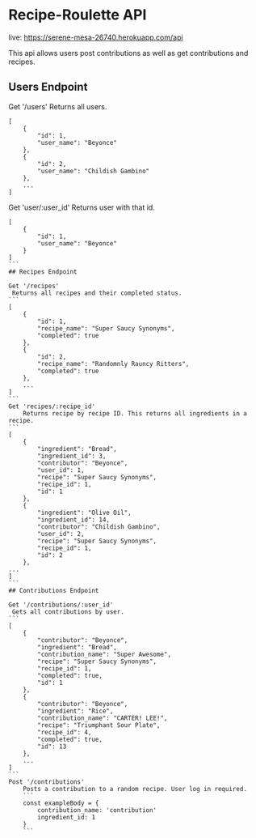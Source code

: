 # Recipe-Roulette API
live: https://serene-mesa-26740.herokuapp.com/api

This api allows users post contributions as well as get contributions and recipes.

## Users Endpoint

Get '/users'
 Returns all users.

```
[
    {
        "id": 1,
        "user_name": "Beyonce"
    },
    {
        "id": 2,
        "user_name": "Childish Gambino"
    },
    ...
]
```

Get 'user/:user_id'
    Returns user with that id.

````
[
    {
        "id": 1,
        "user_name": "Beyonce"
    }
]
```
## Recipes Endpoint

Get '/recipes'
 Returns all recipes and their completed status.
```
[
    {
        "id": 1,
        "recipe_name": "Super Saucy Synonyms",
        "completed": true
    },
    {
        "id": 2,
        "recipe_name": "Randomnly Rauncy Ritters",
        "completed": true
    },
    ...
]
```
Get 'recipes/:recipe_id'
    Returns recipe by recipe ID. This returns all ingredients in a recipe.
```
[
    {
        "ingredient": "Bread",
        "ingredient_id": 3,
        "contributor": "Beyonce",
        "user_id": 1,
        "recipe": "Super Saucy Synonyms",
        "recipe_id": 1,
        "id": 1
    },
    {
        "ingredient": "Olive Oil",
        "ingredient_id": 14,
        "contributor": "Childish Gambino",
        "user_id": 2,
        "recipe": "Super Saucy Synonyms",
        "recipe_id": 1,
        "id": 2
    },
...
]
```
## Contributions Endpoint

Get '/contributions/:user_id' 
 Gets all contributions by user.
```
[
    {
        "contributor": "Beyonce",
        "ingredient": "Bread",
        "contribution_name": "Super Awesome",
        "recipe": "Super Saucy Synonyms",
        "recipe_id": 1,
        "completed": true,
        "id": 1
    },
    {
        "contributor": "Beyonce",
        "ingredient": "Rice",
        "contribution_name": "CARTER! LEE!",
        "recipe": "Triumphant Sour Plate",
        "recipe_id": 4,
        "completed": true,
        "id": 13
    },
    ...
]
```
Post '/contributions'
    Posts a contribution to a random recipe. User log in required.
    ```
    const exampleBody = {
        contribution_name: 'contribution'
        ingredient_id: 1
    }
    ```
    